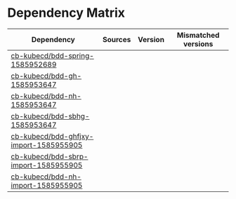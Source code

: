 # Dependency Matrix

Dependency | Sources | Version | Mismatched versions
---------- | ------- | ------- | -------------------
[cb-kubecd/bdd-spring-1585952689](https://github.com/cb-kubecd/bdd-spring-1585952689.git) |  | []() | 
[cb-kubecd/bdd-gh-1585953647](https://github.com/cb-kubecd/bdd-gh-1585953647.git) |  | []() | 
[cb-kubecd/bdd-nh-1585953647](https://github.com/cb-kubecd/bdd-nh-1585953647.git) |  | []() | 
[cb-kubecd/bdd-sbhg-1585953647](https://github.com/cb-kubecd/bdd-sbhg-1585953647.git) |  | []() | 
[cb-kubecd/bdd-ghfjxy-import-1585955905](https://github.com/cb-kubecd/bdd-ghfjxy-import-1585955905.git) |  | []() | 
[cb-kubecd/bdd-sbrp-import-1585955905](https://github.com/cb-kubecd/bdd-sbrp-import-1585955905.git) |  | []() | 
[cb-kubecd/bdd-nh-import-1585955905](https://github.com/cb-kubecd/bdd-nh-import-1585955905.git) |  | []() | 
